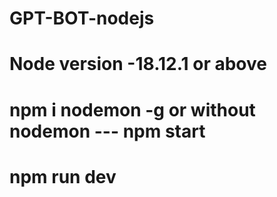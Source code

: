 # GPT-BOT-nodejs

# Node version -18.12.1 or above 
# npm i nodemon -g or without nodemon --- npm start
# npm run dev 
